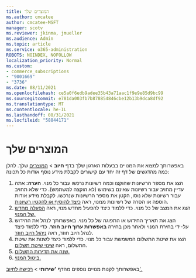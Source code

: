 ```yaml
---
title: המוצרים שלך
ms.author: cmcatee
author: cmcatee-MSFT
manager: scotv
ms.reviewer: jkinma, jmueller
ms.audience: Admin
ms.topic: article
ms.service: o365-administration
ROBOTS: NOINDEX, NOFOLLOW
localization_priority: Normal
ms.custom:
- commerce_subscriptions
- "9001669"
- "3736"
ms.date: 08/11/2021
ms.openlocfilehash: ce5a0f6edb9adee35b43a71aac1f9e9e85d9bc99
ms.sourcegitcommit: e781da003fb7b878854846cbe12b13b9dca8df92
ms.translationtype: MT
ms.contentlocale: he-IL
ms.lasthandoff: 08/31/2021
ms.locfileid: "58844171"
---
```

# <a name="your-products"></a>המוצרים שלך

באפשרותך למצוא את המנויים בבעלות הארגון שלך בדף **חיוב**  >  [המוצרים](https://go.microsoft.com/fwlink/p/?linkid=842054) שלך. להלן כמה מהדגשים של דף זה יחד עם קישורים לקבלת מידע נוסף אודות כל תכונה:

1. הצג את מספר הרשיונות שהוקצו וכמה רשיונות נרכשו עבור כל מנוי.
    **הערה:** אתה עדיין מחויב עבור רשיונות שאינם בשימוש (לא הוקצה למשתמש). כדי שלא תחויב עבור רשיונות שלא נוסו, הקטן את מספר הרשיונות שנרכשו. לקבלת מידע אודות הוספה או הסרה של רשיונות ממנוי, ראה [כיצד להוסיף או להקטין רשיונות](https://docs.microsoft.com/alchemyinsights/how-to-add-or-reduce-licenses).
2. הצג את המצב של כל מנוי. כדי ללמוד כיצד להפעיל מחדש מנוי, ראה [הפעלה מחדש של המנוי.](reactivate-your-subscription.md)
3. הצג את תאריך החידוש או התפוגה של כל מנוי. באפשרותך לנהל את החידוש על-ידי בחירת המנוי ולאחר מכן בחירה **באפשרות ערוך חיוב חוזר**. כדי ללמוד כיצד לנהל חיוב חוזר, ראה [ניהול חיוב חוזר](manage-auto-renewal.md).
4. הצג את שיטת התשלום המשמשת עבור כל מנוי. כדי ללמוד כיצד לשנות את שיטת התשלום, ראה [שינוי שיטת תשלום](change-payment-method.md).
5. [שנה את תדירות התשלום.](change-how-often-you-pay.md)
6. [ביטול המנוי.](https://go.microsoft.com/fwlink/?linkid=2119113)

באפשרותך לקנות מנויים נוספים מהדף **'שירותי**  >  [רכישה לחיוב'.](https://go.microsoft.com/fwlink/p/?linkid=868433)
